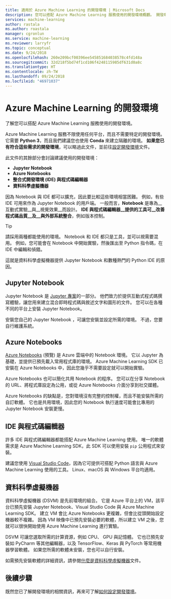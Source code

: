 ```yaml
---
title: 適用於 Azure Machine Learning 的開發環境 | Microsoft Docs
description: 您可以搭配 Azure Machine Learning 服務使用的開發環境概觀。 開發環境的唯一需求是 Python 3，但建議您也使用 Conda 環境。 針對開發工具，我們建議您使用 Jupyter Notebooks、Azure Notebooks 與 IDE/程式碼編輯器。
services: machine-learning
author: rastala
ms.author: roastala
manager: cgronlun
ms.service: machine-learning
ms.reviewer: larryfr
ms.topic: conceptual
ms.date: 9/24/2018
ms.openlocfilehash: 260e209bcf00396ee545851684038578c4fd148a
ms.sourcegitcommit: 32d218f5bd74f1cd106f4248115985df631d0a8c
ms.translationtype: HT
ms.contentlocale: zh-TW
ms.lasthandoff: 09/24/2018
ms.locfileid: "46971037"
---
```

# <a name="development-environment-for-azure-machine-learning"></a>Azure Machine Learning 的開發環境 

了解您可以搭配 Azure Machine Learning 服務使用的開發環境。 

Azure Machine Learning 服務不限使用任何平台，而且不需要特定的開發環境。 它需要 __Python 3__，而且我們建議您也使用 __Conda__ 來建立隔離的環境。 __如果您已有符合這些需求的開發環境__，可以略過此文件，並前往[設定開發環境](how-to-configure-environment.md)文件。

此文件的其餘部分會討論建議使用的開發環境：

* __Jupyter Notebook__
* __Azure Notebooks__
* __整合式開發環境 (IDE) 與程式碼編輯器__
* __資料科學虛擬機器__

因為 Notebook 與 IDE 都可以擴充，因此要比較這些環境相當困難。 例如，有些 IDE 可用來作為 Jupyter Notebook 的用戶端。 一般而言，__Notebook__ 是專為__互動式實驗__與__視覺效果__而設計。 __IDE 與程式碼編輯器__提供的工具可__改善程式碼品質__及__與外部系統整合__，例如版本控制。

> [!TIP]
> 請採用兩種都能使用的環境。 Notebook 和 IDE 都只是工具，並可以視需要混用。 例如，您可能會在 Notebook 中開始實驗，然後匯出至 Python 指令碼，在 IDE 中編輯和偵錯。
>
> 這就是資料科學虛擬機器提供 Jupyter Notebook 和數種熱門的 Python IDE 的原因。

## <a name="jupyter-notebooks"></a>Jupyter Notebook

Jupyter Notebook 是 [Jupyter 專案](https://jupyter.org/)的一部分。 他們致力於提供互動式程式碼撰寫體驗，讓您用來建立混合即時程式碼與敘述文字和圖形的文件。 您可以在各種不同的平台上安裝 Jupyter Notebook。

安裝您自己的 Jupyter Notebook ，可讓您安裝並設定所需的環境。 不過，您要自行維護系統。

## <a name="azure-notebooks"></a>Azure Notebooks

[Azure Notebooks](https://notebooks.azure.com) (預覽) 是 Azure 雲端中的 Notebook 環境。 它以 Jupyter 為基礎，並提供已預先載入常用程式庫的環境。 Azure Machine Learning SDK 已安裝在 Azure Notebooks 中，因此您幾乎不需要設定就可以開始實驗。

Azure Notebooks 也可以簡化共用 Notebook 的程序。 您可以在分享 Notebook 的 URL、將程式庫設定為公用，或從 Azure Notebooks 介面分享到社交媒體。

Azure Notebooks 的缺點是，您對環境沒有完整的控制權，而且不能安裝所需的自訂軟體。 它也是共用環境，因此您的 Notebook 執行速度可能會比專用的 Jupyter Notebook 安裝更慢。

## <a name="ides-and-code-editors"></a>IDE 與程式碼編輯器

許多 IDE 與程式碼編輯器都能搭配 Azure Machine Learning 使用。 唯一的軟體需求是 Azure Machine Learning SDK，此 SDK 可以使用安裝 `pip` 公用程式來安裝。

建議您使用 [Visual Studio Code](https://code.visualstudio.com/)，因為它可提供可搭配 Python 語言與 Azure Machine Learning 使用的工具。 Linux、macOS 與 Windows 平台均適用。

## <a name="data-science-virtual-machine"></a>資料科學虛擬機器

資料科學虛擬機器 (DSVM) 是先前環境的組合。 它是 Azure 平台上的 VM，該平台已預先安裝 Jupyter Notebook、Visual Studio Code 與 Azure Machine Learning SDK。 建立 VM 會比 Azure Notebooks 更複雜，但會比從頭開始設定機器較不複雜。 因為 VM 映像中已預先安裝必要的軟體，所以建立 VM 之後，您就可以很快開始使用 Azure Machine Learning 進行實驗。

DSVM 可讓您選取所需的計算資源，例如 CPU、 GPU 與記憶體。 它也已預先安裝如 PyCharm 等其他編輯器，以及 TensorFlow、Keras 與 PyTorch 等常用機器學習軟體。 如果您所需的軟體未安裝，您也可以自行安裝。

如需預先安裝軟體的詳細資訊，請參閱[什麼是資料科學虛擬機器](../data-science-virtual-machine/overview.md)文件。

## <a name="next-steps"></a>後續步驟

既然您已了解開發環境的相關資訊，再來可了解[如何設定開發環境](how-to-configure-environment.md)。

